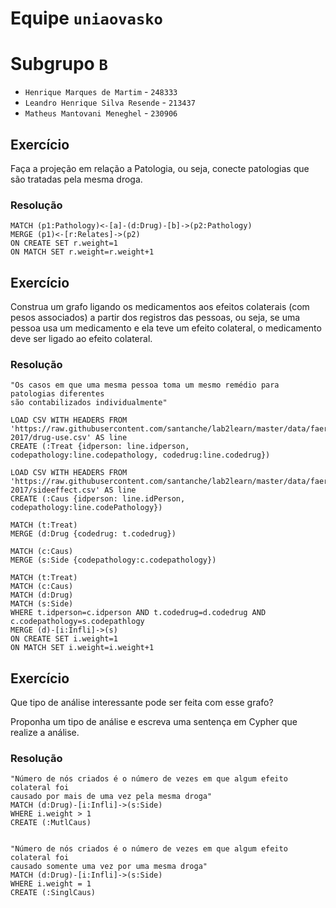 # Equipe `uniaovasko`

# Subgrupo `B`
* `Henrique Marques de Martim` - `248333`
* `Leandro Henrique Silva Resende` - `213437`
* `Matheus Mantovani Meneghel` - `230906`
  
## Exercício

Faça a projeção em relação a Patologia, ou seja, conecte patologias que são tratadas pela mesma droga.

### Resolução
~~~cypher
MATCH (p1:Pathology)<-[a]-(d:Drug)-[b]->(p2:Pathology)
MERGE (p1)<-[r:Relates]->(p2)
ON CREATE SET r.weight=1
ON MATCH SET r.weight=r.weight+1

~~~


## Exercício

Construa um grafo ligando os medicamentos aos efeitos colaterais (com pesos associados) a partir dos registros das pessoas, ou seja, se uma pessoa usa um medicamento e ela teve um efeito colateral, o medicamento deve ser ligado ao efeito colateral.

### Resolução
~~~cypher
"Os casos em que uma mesma pessoa toma um mesmo remédio para patologias diferentes
são contabilizados individualmente"

LOAD CSV WITH HEADERS FROM 'https://raw.githubusercontent.com/santanche/lab2learn/master/data/faers-2017/drug-use.csv' AS line
CREATE (:Treat {idperson: line.idperson, codepathology:line.codepathology, codedrug:line.codedrug})

LOAD CSV WITH HEADERS FROM 'https://raw.githubusercontent.com/santanche/lab2learn/master/data/faers-2017/sideeffect.csv' AS line
CREATE (:Caus {idperson: line.idPerson, codepathology:line.codePathology})

MATCH (t:Treat)
MERGE (d:Drug {codedrug: t.codedrug})

MATCH (c:Caus)
MERGE (s:Side {codepathology:c.codepathology})

MATCH (t:Treat)
MATCH (c:Caus)
MATCH (d:Drug)
MATCH (s:Side)
WHERE t.idperson=c.idperson AND t.codedrug=d.codedrug AND c.codepathology=s.codepathlogy
MERGE (d)-[i:Infli]->(s)
ON CREATE SET i.weight=1
ON MATCH SET i.weight=i.weight+1

~~~

## Exercício

Que tipo de análise interessante pode ser feita com esse grafo?

Proponha um tipo de análise e escreva uma sentença em Cypher que realize a análise.

### Resolução
~~~cypher
"Número de nós criados é o número de vezes em que algum efeito colateral foi
causado por mais de uma vez pela mesma droga"
MATCH (d:Drug)-[i:Infli]->(s:Side)
WHERE i.weight > 1
CREATE (:MutlCaus)


"Número de nós criados é o número de vezes em que algum efeito colateral foi
causado somente uma vez por uma mesma droga"
MATCH (d:Drug)-[i:Infli]->(s:Side)
WHERE i.weight = 1
CREATE (:SinglCaus)

~~~
